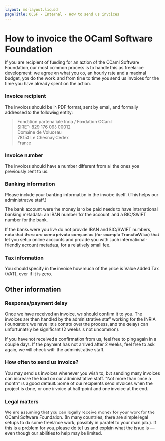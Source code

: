 ```yaml
---
layout: md-layout.liquid
pageTitle: OCSF - Internal - How to send us invoices
---
```


# How to invoice the OCaml Software Foundation

If you are recipient of funding for an action of the OCaml Software
Foundation, our most common process is to handle this as freelance
development: we agree on what you do, an hourly rate and a maximal
budget, you do the work, and from time to time you send us invoices
for the time you have already spent on the action.


### Invoice recipient

The invoices should be in PDF format, sent by email, and formally
addressed to the following entity:

> Fondation partenariale Inria / Fondation OCaml  
> SIRET: 829 176 098 00012  
> Domaine de Voluceau  
> 78153 Le Chesnay Cedex  
> France

### Invoice number

The invoices should have a number different from all the ones you
previously sent to us.

### Banking information

Please include your banking information in the invoice
itself. (This helps our administrative staff.)

The bank account were the money is to be paid needs to have
international banking metadata: an IBAN number for the account, and
a BIC/SWIFT number for the bank.

If the banks were you live do not provide IBAN and BIC/SWIFT numbers,
note that there are some private companies (for example TransferWise)
that let you setup online accounts and provide you with such
international-friendly account metadata, for a relatively small fee.

### Tax information

You should specify in the invoice how much of the price is Value Added Tax (VAT), even if it is zero.

## Other information

### Response/payment delay

Once we have received an invoice, we should confirm it to you. The
invoices are then handled by the administrative staff working for the
INRIA Foundation; we have little control over the process, and the
delays can unfortunately be significant (2 weeks is not uncommon).

If you have not received a confirmation from us, feel free to ping
again in a couple days. If the payment has not arrived after 2 weeks,
feel free to ask again, we will check with the administrative staff.


### How often to send us invoice?

You may send us invoices whenever you wish to, but sending many
invoices can increase the load on our administrative staff. "Not more
than once a month" is a good default. Some of our recipients send
invoices when the project is done, or one invoice at half-point and
one invoice at the end.


### Legal matters

We are assuming that you can legally receive money for your work for
the OCaml Software Foundation. (In many countries, there are simple
legal setups to do some freelance work, possibly in parallel to your
main job.). If this is a problem for you, please do tell us and
explain what the issue is &mdash; even though our abilities to help
may be limited.
